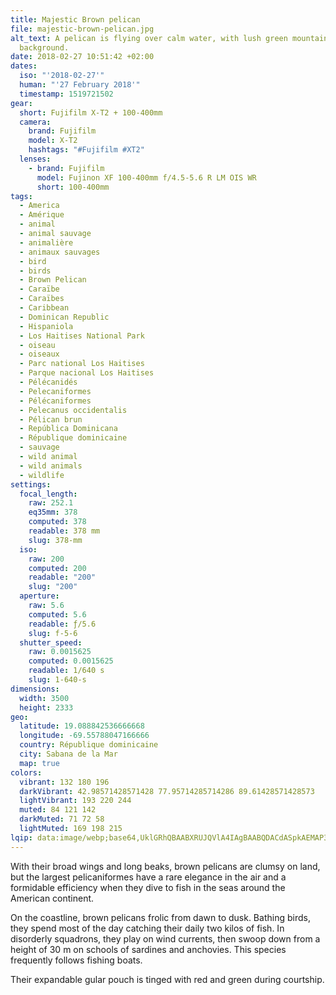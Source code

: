 ```yaml
---
title: Majestic Brown pelican
file: majestic-brown-pelican.jpg
alt_text: A pelican is flying over calm water, with lush green mountains in the
  background.
date: 2018-02-27 10:51:42 +02:00
dates:
  iso: "'2018-02-27'"
  human: "'27 February 2018'"
  timestamp: 1519721502
gear:
  short: Fujifilm X-T2 + 100-400mm
  camera:
    brand: Fujifilm
    model: X-T2
    hashtags: "#Fujifilm #XT2"
  lenses:
    - brand: Fujifilm
      model: Fujinon XF 100-400mm f/4.5-5.6 R LM OIS WR
      short: 100-400mm
tags:
  - America
  - Amérique
  - animal
  - animal sauvage
  - animalière
  - animaux sauvages
  - bird
  - birds
  - Brown Pelican
  - Caraïbe
  - Caraïbes
  - Caribbean
  - Dominican Republic
  - Hispaniola
  - Los Haitises National Park
  - oiseau
  - oiseaux
  - Parc national Los Haitises
  - Parque nacional Los Haitises
  - Pélécanidés
  - Pelecaniformes
  - Pélécaniformes
  - Pelecanus occidentalis
  - Pélican brun
  - República Dominicana
  - République dominicaine
  - sauvage
  - wild animal
  - wild animals
  - wildlife
settings:
  focal_length:
    raw: 252.1
    eq35mm: 378
    computed: 378
    readable: 378 mm
    slug: 378-mm
  iso:
    raw: 200
    computed: 200
    readable: "200"
    slug: "200"
  aperture:
    raw: 5.6
    computed: 5.6
    readable: ƒ/5.6
    slug: f-5-6
  shutter_speed:
    raw: 0.0015625
    computed: 0.0015625
    readable: 1/640 s
    slug: 1-640-s
dimensions:
  width: 3500
  height: 2333
geo:
  latitude: 19.088842536666668
  longitude: -69.55788047166666
  country: République dominicaine
  city: Sabana de la Mar
  map: true
colors:
  vibrant: 132 180 196
  darkVibrant: 42.98571428571428 77.95714285714286 89.61428571428573
  lightVibrant: 193 220 244
  muted: 84 121 142
  darkMuted: 71 72 58
  lightMuted: 169 198 215
lqip: data:image/webp;base64,UklGRhQBAABXRUJQVlA4IAgBAABQDACdASpkAEMAP3Gmxly0tjomMHHLS0AuCWdtXbAOCaKlHELr0fdiVQWYAzFbUMj2j1fl+p7Ew5sJqHYEccIrsF1Rxwaq18tWl5rpaMA685qa9ypgQFjBNkco3hnmFfFYkicg8z4E3pP3wAD+i6HEEj/QfCFuiXUKLfR07UYuiOBC9iTpmn/WEYJ6KcqH4bhM3qxs4JyB4C9zmpyhKRS2DSXdk9em80JKN9SjlRyFac8CClsgrPsf3s48z8kTnQTehWC6sKcEQ9ZF4ZsVY9SidURBDF/ONCfknzvgI3fXxdI/zFf0K2Nw5Uy4I7mTUwFAXjc2GsRpHHlHZfH3Ut8akDXdlfY4AAA=
---
```


With their broad wings and long beaks, brown pelicans are clumsy on land, but the largest pelicaniformes have a rare elegance in the air and a formidable efficiency when they dive to fish in the seas around the American continent.

On the coastline, brown pelicans frolic from dawn to dusk. Bathing birds, they spend most of the day catching their daily two kilos of fish. In disorderly squadrons, they play on wind currents, then swoop down from a height of 30 m on schools of sardines and anchovies. This species frequently follows fishing boats.

Their expandable gular pouch is tinged with red and green during courtship.
